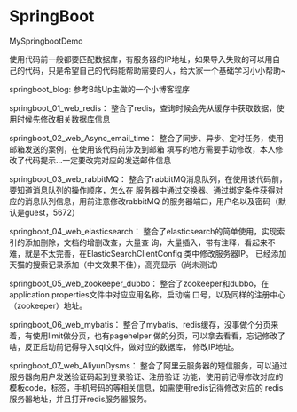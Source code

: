 # SpringBoot
MySpringbootDemo


   使用代码前一般都要匹配数据库，有服务器的IP地址，如果导入失败的可以用自
己的代码，只是希望自己的代码能帮助需要的人，给大家一个基础学习小小帮助~


springboot_blog: 参考B站Up主做的一个小博客程序

springboot_01_web_redis：
	整合了redis，查询时候会先从缓存中获取数据，使用时候先修改相关数据库信息
	
springboot_02_web_Async_email_time：
	整合了同步、异步、定时任务，使用邮箱发送的案例，在使用该代码前涉及到邮箱
填写的地方需要手动修改，本人修改了代码提示...一定要改完对应的发送邮件信息

springboot_03_web_rabbitMQ：
	整合了rabbitMQ消息队列，在使用该代码前，要知道消息队列的操作顺序，怎么在
服务器中通过交换器、通过绑定条件获得对应的消息队列信息，用前注意修改rabbitMQ
的服务器端口，用户名以及密码（默认是guest，5672）

springboot_04_web_elasticsearch：
	整合了elasticsearch的简单使用，实现索引的添加删除，文档的增删改查，大量查
询，大量插入，带有注释，看起来不难，就是不太完善，在ElasticSearchClientConfig
类中修改服务器IP。 已经添加天猫的搜索记录添加（中文效果不佳），高亮显示（尚未测试）


springboot_05_web_zookeeper_dubbo：
	整合了zookeeper和dubbo，在application.properties文件中对应应用名称，启动端
口号，以及同样的注册中心（zookeeper）地址。

springboot_06_web_mybatis：
	整合了mybatis、redis缓存，没事做个分页来着，有使用limit做分页，也有pagehelper
做的分页，可以拿去看看，忘记修改了啥，反正启动前记得导入sql文件，做对应的数据库，
修改IP地址。

springboot_07_web_AliyunDysms：
	整合了阿里云服务器的短信服务，可以通过服务器向用户发送验证码起到登录验证、注册验证
功能，使用前记得修改对应的模板code，标签，手机号码的等相关信息，如需使用redis记得修改对应的
redis服务器地址，并且打开redis服务器服务。



